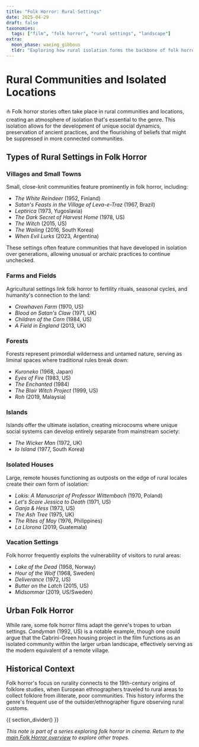 ```yaml
---
title: "Folk Horror: Rural Settings"
date: 2025-04-29
draft: false
taxonomies:
  tags: ["film", "folk horror", "rural settings", "landscape"]
extra:
  moon_phase: waxing_gibbous
  tldr: "Exploring how rural isolation forms the backbone of folk horror narratives."
---
```


# Rural Communities and Isolated Locations

<span class="og">⛵</span> Folk horror stories often take place in rural communities and locations, creating an atmosphere of isolation that's essential to the genre. This isolation allows for the development of unique social dynamics, preservation of ancient practices, and the flourishing of beliefs that might be suppressed in more connected communities.

## Types of Rural Settings in Folk Horror

### Villages and Small Towns

Small, close-knit communities feature prominently in folk horror, including:
- *The White Reindeer* (1952, Finland)
- *Satan's Feasts in the Village of Leva-e-Traz* (1967, Brazil)
- *Leptirica* (1973, Yugoslavia)
- *The Dark Secret of Harvest Home* (1978, US)
- *The Witch* (2015, US)
- *The Wailing* (2016, South Korea)
- *When Evil Lurks* (2023, Argentina)

These settings often feature communities that have developed in isolation over generations, allowing unusual or archaic practices to continue unchecked.

### Farms and Fields

Agricultural settings link folk horror to fertility rituals, seasonal cycles, and humanity's connection to the land:
- *Crowhaven Farm* (1970, US)
- *Blood on Satan's Claw* (1971, UK)
- *Children of the Corn* (1984, US)
- *A Field in England* (2013, UK)

### Forests

Forests represent primordial wilderness and untamed nature, serving as liminal spaces where traditional rules break down:
- *Kuroneko* (1968, Japan)
- *Eyes of Fire* (1983, US)
- *The Enchanted* (1984)
- *The Blair Witch Project* (1999, US)
- *Roh* (2019, Malaysia)

### Islands

Islands offer the ultimate isolation, creating microcosms where unique social systems can develop entirely separate from mainstream society:
- *The Wicker Man* (1972, UK)
- *Io Island* (1977, South Korea)

### Isolated Houses

Large, remote houses functioning as outposts on the edge of rural locales create their own form of isolation:
- *Lokis: A Manuscript of Professor Wittembach* (1970, Poland)
- *Let's Scare Jessica to Death* (1971, US)
- *Ganja & Hess* (1973, US)
- *The Ash Tree* (1975, UK)
- *The Rites of May* (1976, Philippines)
- *La Llorona* (2019, Guatemala)

### Vacation Settings

Folk horror frequently exploits the vulnerability of visitors to rural areas:
- *Lake of the Dead* (1958, Norway)
- *Hour of the Wolf* (1968, Sweden)
- *Deliverance* (1972, US)
- *Butter on the Latch* (2015, US)
- *Midsommar* (2019, US/Sweden)

## Urban Folk Horror

While rare, some folk horror films adapt the genre's tropes to urban settings. *Candyman* (1992, US) is a notable example, though one could argue that the Cabrini-Green housing project in the film functions as an isolated community within the larger urban landscape, effectively serving as the modern equivalent of a remote village.

## Historical Context

Folk horror's focus on rurality connects to the 19th-century origins of folklore studies, when European ethnographers traveled to rural areas to collect folklore from illiterate, poor communities. This history informs the genre's frequent use of the outsider/ethnographer figure observing rural customs.

{{ section_divider() }}

*This note is part of a series exploring folk horror in cinema. Return to the [main Folk Horror overview](/notes/folk-horror-overview) to explore other tropes.*
